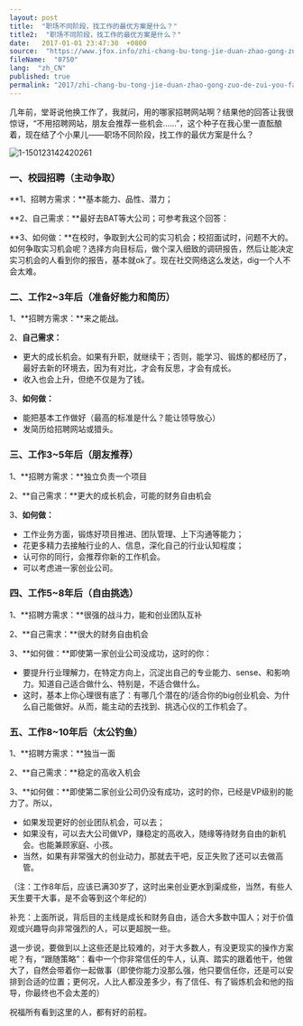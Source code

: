 ```yaml
---
layout: post
title:  "职场不同阶段，找工作的最优方案是什么？"
title2:  "职场不同阶段，找工作的最优方案是什么？"
date:   2017-01-01 23:47:30  +0800
source:  "https://www.jfox.info/zhi-chang-bu-tong-jie-duan-zhao-gong-zuo-de-zui-you-fang-an-shi-shi-me.html"
fileName:  "0750"
lang:  "zh_CN"
published: true
permalink: "2017/zhi-chang-bu-tong-jie-duan-zhao-gong-zuo-de-zui-you-fang-an-shi-shi-me.html"
---
```




几年前，堂哥说他换工作了，我就问，用的哪家招聘网站啊？结果他的回答让我很惊讶，“不用招聘网站，朋友会推荐一些机会……”，这个种子在我心里一直酝酿着，现在结了个小果儿——职场不同阶段，找工作的最优方案是什么？

![1-150123142420261](82dbfaf.jpg)

### **一、校园招聘（主动争取）**

**1、招聘方需求：**基本能力、品性、潜力；

**2、自己需求：**最好去BAT等大公司；可参考我这个回答：

**3、如何做：**在校时，争取到大公司的实习机会；校招面试时，问题不大的。如何争取实习机会呢？选择方向目标后，做个深入细致的调研报告，然后让能决定实习机会的人看到你的报告，基本就ok了。现在社交网络这么发达，dig一个人不会太难。

### **二、工作2~3年后（准备好能力和简历）**

1、**招聘方需求：**来之能战。

2、**自己需求：**

- 更大的成长机会。如果有升职，就继续干；否则，能学习、锻炼的都经历了，最好去新的环境去，因为有对比，才会有反思，才会有成长。
- 收入也会上升，但绝不仅是为了钱。

3、**如何做：**

- 能把基本工作做好（最高的标准是什么？能让领导放心）
- 发简历给招聘网站或猎头。

### **三、工作3~5年后（朋友推荐）**

1、**招聘方需求：**独立负责一个项目

2、**自己需求：**更大的成长机会，可能的财务自由机会

3、**如何做：**

- 工作业务方面，锻炼好项目推进、团队管理、上下沟通等能力；
- 花更多精力去接触行业的人、信息，深化自己的行业认知程度；
- 认可你的同行，会推荐你新的工作机会。
- 可以考虑进一家创业公司。

### **四、工作5~8年后（自由挑选）**

1、**招聘方需求：**很强的战斗力，能和创业团队互补

2、**自己需求：**很大的财务自由机会

3、**如何做：**即使第一家创业公司没成功，这时的你：

- 要提升行业理解力，在特定方向上，沉淀出自己的专业能力、sense、和影响力。知道自己适合做什么、特别是，不适合做什么。
- 这时，基本上你心理很有底了：有哪几个潜在的/适合你的big创业机会、为什么自己能做好。从而，能主动的去找到、挑选心仪的工作机会了。

### **五、工作8~10年后（太公钓鱼）**

1、**招聘方需求：**独当一面

2、**自己需求：**稳定的高收入机会

3、**如何做：**即使第二家创业公司仍没有成功，这时的你，已经是VP级别的能力了。所以，

- 如果发现更好的创业团队机会，可以去；
- 如果没有，可以去大公司做VP，赚稳定的高收入，随缘等待财务自由的新机会。也能兼顾家庭、小孩。
- 当然，如果有非常强大的创业动力，那就去干吧，反正失败了还可以去做高管。

（注：工作8年后，应该已满30岁了，这时出来创业更水到渠成些，当然，有些人天生要干大事，是不会等到这个年纪的）

补充：上面所说，背后目的主线是成长和财务自由，适合大多数中国人；对于价值观或兴趣导向非常强烈的人，可以更超脱一些。

退一步说，要做到以上这些还是比较难的，对于大多数人，有没更现实的操作方案呢？有，“跟随策略”：看中一个你非常信任的牛人，认真、踏实的跟着他干，他做大了，自然会带着你一起做事（即使你能力没那么强，他只要信任你，还是可以安排到合适的位置；更何况，人比人都没差多少，有了信任、有了锻炼机会和他的指导，你最终也不会太差的）

祝福所有看到这里的人，都有好的前程。
